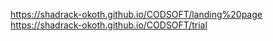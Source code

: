 https://shadrack-okoth.github.io/CODSOFT/landing%20page
https://shadrack-okoth.github.io/CODSOFT/trial

